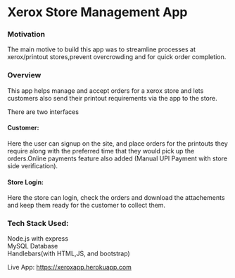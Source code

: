 # Xerox Store Management App

### Motivation
The main motive to build this app was to streamline processes at xerox/printout stores,prevent overcrowding and for quick order completion.

### Overview
This app helps manage and accept orders for a xerox store and lets customers also send their printout requirements via the app to the store.

There are two interfaces
#### Customer:
  Here the user can signup on the site, and place orders for the printouts they require along with the preferred time that they would pick up the   orders.Online payments feature also added (Manual UPI Payment with store side verification).
  
#### Store Login:
  Here the store can login, check the orders and download the attachements and keep them ready for the customer to collect them.
  
### Tech Stack Used:
  Node.js with express  
  MySQL Database   
  Handlebars(with HTML,JS, and bootstrap)   
  
Live App: https://xeroxapp.herokuapp.com
